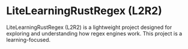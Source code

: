 # LiteLearningRustRegex (L2R2)

LiteLearningRustRegex (L2R2) is a lightweight project designed for exploring and understanding how regex engines work. This project is a learning-focused.

